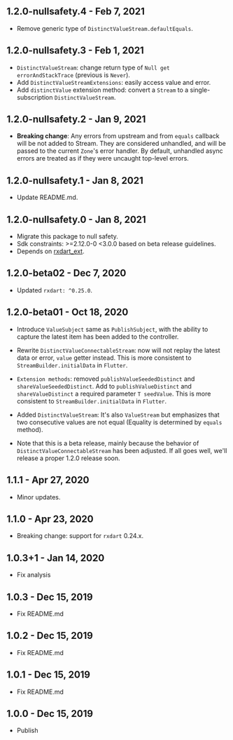## 1.2.0-nullsafety.4 - Feb 7, 2021

-   Remove generic type of `DistinctValueStream.defaultEquals`.

## 1.2.0-nullsafety.3 - Feb 1, 2021

-   `DistinctValueStream`: change return type of `Null get errorAndStackTrace` (previous is `Never`).
-   Add `DistinctValueStreamExtensions`: easily access value and error.
-   Add `distinctValue` extension method: convert a `Stream` to a single-subscription `DistinctValueStream`.

## 1.2.0-nullsafety.2 - Jan 9, 2021

-   **Breaking change**: Any errors from upstream and from `equals` callback will be not added to Stream.
    They are considered unhandled, and will be passed to the current `Zone`'s error handler.
    By default, unhandled async errors are treated as if they were uncaught top-level errors.

## 1.2.0-nullsafety.1 - Jan 8, 2021

-   Update README.md.

## 1.2.0-nullsafety.0 - Jan 8, 2021

-   Migrate this package to null safety.
-   Sdk constraints: >=2.12.0-0 <3.0.0 based on beta release guidelines.
-   Depends on [rxdart_ext](https://pub.dev/packages/rxdart_ext).

## 1.2.0-beta02 - Dec 7, 2020

-   Updated `rxdart: ^0.25.0`.

## 1.2.0-beta01 - Oct 18, 2020

-   Introduce `ValueSubject` same as `PublishSubject`, with the ability to capture the latest item has been added to the controller.
-   Rewrite `DistinctValueConnectableStream`: now will not replay the latest data or error, `value` getter instead.
    This is more consistent to `StreamBuilder.initialData` in `Flutter`.

-   `Extension methods`: removed `publishValueSeededDistinct` and `shareValueSeededDistinct`. 
    Add to `publishValueDistinct` and `shareValueDistinct` a required parameter `T seedValue`. 
    This is more consistent to `StreamBuilder.initialData` in `Flutter`.
    
-   Added `DistinctValueStream`: It's also `ValueStream` but emphasizes that two consecutive values are not equal 
    (Equality is determined by `equals` method).
    
-   Note that this is a beta release, mainly because the behavior of `DistinctValueConnectableStream` has been adjusted. 
    If all goes well, we'll release a proper 1.2.0 release soon.

## 1.1.1 - Apr 27, 2020

-   Minor updates.

## 1.1.0 - Apr 23, 2020

-   Breaking change: support for `rxdart` 0.24.x.

## 1.0.3+1 - Jan 14, 2020

-   Fix analysis

## 1.0.3 - Dec 15, 2019

-   Fix README.md

## 1.0.2 - Dec 15, 2019

-   Fix README.md

## 1.0.1 - Dec 15, 2019

-   Fix README.md

## 1.0.0 - Dec 15, 2019

-   Publish
